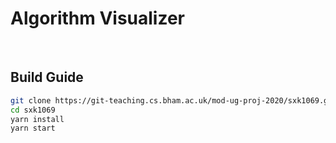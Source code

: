 # Algorithm Visualizer



<br>



## Build Guide

```bash
git clone https://git-teaching.cs.bham.ac.uk/mod-ug-proj-2020/sxk1069.git
cd sxk1069
yarn install
yarn start
```

